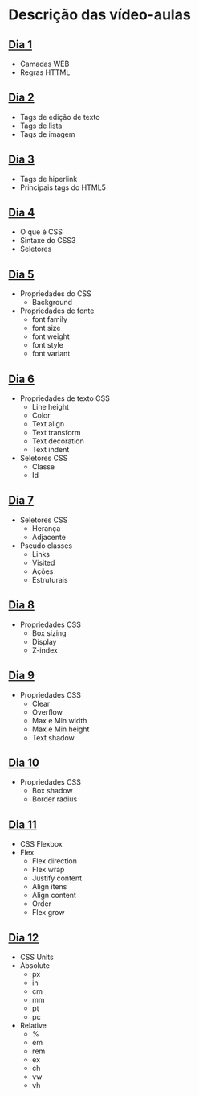 # Descrição das vídeo-aulas

## [Dia 1](https://github.com/leticia09/Projetos_ITI/blob/master/html_e_css/Aulas/dia1.md)
- Camadas WEB
- Regras HTTML

## [Dia 2](https://github.com/leticia09/Projetos_ITI/blob/master/html_e_css/Aulas/dia2.md)
- Tags de edição de texto
- Tags de lista
- Tags de imagem

## [Dia 3](https://github.com/leticia09/Projetos_ITI/blob/master/html_e_css/Aulas/dia3.md)
- Tags de hiperlink
- Principais tags do HTML5

## [Dia 4](https://github.com/leticia09/Projetos_ITI/blob/master/html_e_css/Aulas/dia4.md)
- O que é CSS
- Sintaxe do CSS3
- Seletores

## [Dia 5](https://github.com/leticia09/Projetos_ITI/blob/master/html_e_css/Aulas/dia5.md)
- Propriedades do CSS 
    - Background
- Propriedades de fonte
    - font family
    - font size
    - font weight
    - font style
    - font variant
## [Dia 6](https://github.com/leticia09/Projetos_ITI/blob/master/html_e_css/Aulas/dia6.md)
- Propriedades de texto CSS
    - Line height
    - Color
    - Text align
    - Text transform
    - Text decoration
    - Text indent
- Seletores CSS
    - Classe
    - Id

## [Dia 7](https://github.com/leticia09/Projetos_ITI/blob/master/html_e_css/Aulas/dia7.md)
- Seletores CSS 
    - Herança
    - Adjacente
- Pseudo classes
    - Links
    - Visited
    - Ações
    - Estruturais

## [Dia 8](https://github.com/leticia09/Projetos_ITI/blob/master/html_e_css/Aulas/dia8.md)
- Propriedades CSS
    - Box sizing
    - Display
    - Z-index
## [Dia 9](https://github.com/leticia09/Projetos_ITI/blob/master/html_e_css/Aulas/dia9.md)
- Propriedades CSS
    - Clear
    - Overflow
    - Max e Min width
    - Max e Min height
    - Text shadow

## [Dia 10](https://github.com/leticia09/Projetos_ITI/blob/master/html_e_css/Aulas/dia10.md)
- Propriedades CSS
    - Box shadow
    - Border radius

## [Dia 11](https://github.com/leticia09/Projetos_ITI/blob/master/html_e_css/Aulas/dia11.md)
- CSS Flexbox
- Flex
    - Flex direction
    - Flex wrap
    - Justify content
    - Align itens
    - Align content
    - Order
    - Flex grow

## [Dia 12](https://github.com/leticia09/Projetos_ITI/blob/master/html_e_css/Aulas/dia12.md)
- CSS Units
- Absolute
    - px
    - in
    - cm
    - mm
    - pt
    - pc
- Relative
    - %
    - em
    - rem
    - ex
    - ch
    - vw
    - vh
